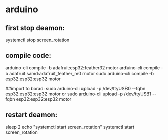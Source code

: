 # arduino

## first stop deamon:
systemctl stop screen_rotation

## compile code:
arduino-cli compile -b adafruit:esp32:feather32 motor
arduino-cli compile -b adafruit:samd:adafruit_feather_m0 motor
sudo arduino-cli compile -b esp32:esp32:esp32 motor

##import to borad:
sudo arduino-cli upload -p /dev/ttyUSB0 --fqbn esp32:esp32:esp32 motor
or 
sudo arduino-cli upload -p /dev/ttyUSB1 --fqbn esp32:esp32:esp32 motor

## restart deamon:
sleep 2
echo "systemctl start screen_rotation"
systemctl start screen_rotation

